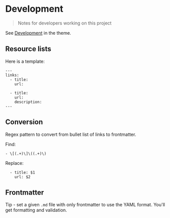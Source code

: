 # Development
> Notes for developers working on this project

See [Development](https://github.com/MichaelCurrin/minima/blob/master/docs/development.md) in the theme.


## Resource lists

Here is a template:

```liquid
---
links:
  - title:
    url:

  - title:
    url:
    description:
---
```


## Conversion

Regex pattern to convert from bullet list of links to frontmatter.

Find:

```re
- \[(.+)\]\((.+)\)
```

Replace:

```
  - title: $1
    url: $2

```


## Frontmatter

Tip - set a given `.md` file with only frontmatter to use the YAML format. You'll get formatting and validation.
